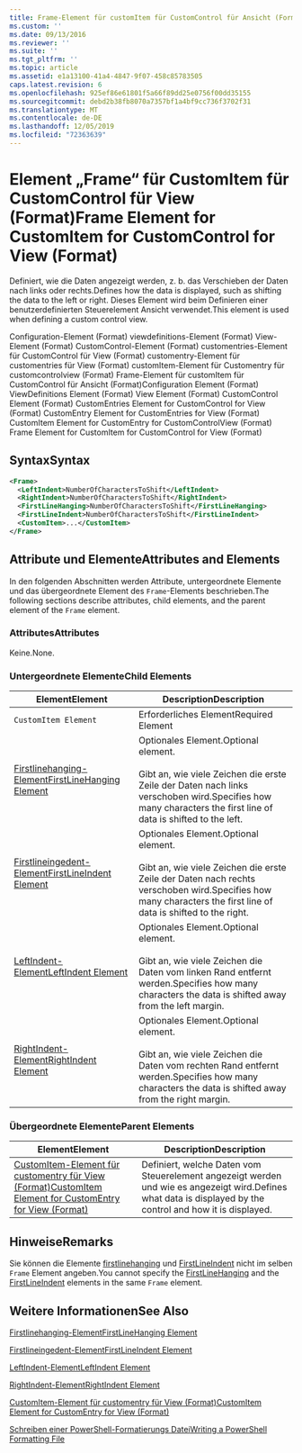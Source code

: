 ```yaml
---
title: Frame-Element für customItem für CustomControl für Ansicht (Format) | Microsoft-Dokumentation
ms.custom: ''
ms.date: 09/13/2016
ms.reviewer: ''
ms.suite: ''
ms.tgt_pltfrm: ''
ms.topic: article
ms.assetid: e1a13100-41a4-4847-9f07-458c85783505
caps.latest.revision: 6
ms.openlocfilehash: 925ef86e61801f5a66f89dd25e0756f00dd35155
ms.sourcegitcommit: debd2b38fb8070a7357bf1a4bf9cc736f3702f31
ms.translationtype: MT
ms.contentlocale: de-DE
ms.lasthandoff: 12/05/2019
ms.locfileid: "72363639"
---
```

# <a name="frame-element-for-customitem-for-customcontrol-for-view-format"></a><span data-ttu-id="0ef9c-102">Element „Frame“ für CustomItem für CustomControl für View (Format)</span><span class="sxs-lookup"><span data-stu-id="0ef9c-102">Frame Element for CustomItem for CustomControl for View (Format)</span></span>

<span data-ttu-id="0ef9c-103">Definiert, wie die Daten angezeigt werden, z. b. das Verschieben der Daten nach links oder rechts.</span><span class="sxs-lookup"><span data-stu-id="0ef9c-103">Defines how the data is displayed, such as shifting the data to the left or right.</span></span> <span data-ttu-id="0ef9c-104">Dieses Element wird beim Definieren einer benutzerdefinierten Steuerelement Ansicht verwendet.</span><span class="sxs-lookup"><span data-stu-id="0ef9c-104">This element is used when defining a custom control view.</span></span>

<span data-ttu-id="0ef9c-105">Configuration-Element (Format) viewdefinitions-Element (Format) View-Element (Format) CustomControl-Element (Format) customentries-Element für CustomControl für View (Format) customentry-Element für customentries für View (Format) customItem-Element für Customentry für customcontrolview (Format) Frame-Element für customItem für CustomControl für Ansicht (Format)</span><span class="sxs-lookup"><span data-stu-id="0ef9c-105">Configuration Element (Format) ViewDefinitions Element (Format) View Element (Format) CustomControl Element (Format) CustomEntries Element for CustomControl for View (Format) CustomEntry Element for CustomEntries for View (Format) CustomItem Element for CustomEntry for CustomControlView (Format) Frame Element for CustomItem for CustomControl for View (Format)</span></span>

## <a name="syntax"></a><span data-ttu-id="0ef9c-106">Syntax</span><span class="sxs-lookup"><span data-stu-id="0ef9c-106">Syntax</span></span>

```xml
<Frame>
  <LeftIndent>NumberOfCharactersToShift</LeftIndent>
  <RightIndent>NumberOfCharactersToShift</RightIndent>
  <FirstLineHanging>NumberOfCharactersToShift</FirstLineHanging>
  <FirstLineIndent>NumberOfCharactersToShift</FirstLineIndent>
  <CustomItem>...</CustomItem>
</Frame>
```

## <a name="attributes-and-elements"></a><span data-ttu-id="0ef9c-107">Attribute und Elemente</span><span class="sxs-lookup"><span data-stu-id="0ef9c-107">Attributes and Elements</span></span>

<span data-ttu-id="0ef9c-108">In den folgenden Abschnitten werden Attribute, untergeordnete Elemente und das übergeordnete Element des `Frame`-Elements beschrieben.</span><span class="sxs-lookup"><span data-stu-id="0ef9c-108">The following sections describe attributes, child elements, and the parent element of the `Frame` element.</span></span>

### <a name="attributes"></a><span data-ttu-id="0ef9c-109">Attributes</span><span class="sxs-lookup"><span data-stu-id="0ef9c-109">Attributes</span></span>

<span data-ttu-id="0ef9c-110">Keine.</span><span class="sxs-lookup"><span data-stu-id="0ef9c-110">None.</span></span>

### <a name="child-elements"></a><span data-ttu-id="0ef9c-111">Untergeordnete Elemente</span><span class="sxs-lookup"><span data-stu-id="0ef9c-111">Child Elements</span></span>

|<span data-ttu-id="0ef9c-112">Element</span><span class="sxs-lookup"><span data-stu-id="0ef9c-112">Element</span></span>|<span data-ttu-id="0ef9c-113">Description</span><span class="sxs-lookup"><span data-stu-id="0ef9c-113">Description</span></span>|
|-------------|-----------------|
|`CustomItem Element`|<span data-ttu-id="0ef9c-114">Erforderliches Element</span><span class="sxs-lookup"><span data-stu-id="0ef9c-114">Required Element</span></span>|
|[<span data-ttu-id="0ef9c-115">Firstlinehanging-Element</span><span class="sxs-lookup"><span data-stu-id="0ef9c-115">FirstLineHanging Element</span></span>](./firstlinehanging-element-for-frame-for-customcontrol-for-view-format.md)|<span data-ttu-id="0ef9c-116">Optionales Element.</span><span class="sxs-lookup"><span data-stu-id="0ef9c-116">Optional element.</span></span><br /><br /> <span data-ttu-id="0ef9c-117">Gibt an, wie viele Zeichen die erste Zeile der Daten nach links verschoben wird.</span><span class="sxs-lookup"><span data-stu-id="0ef9c-117">Specifies how many characters the first line of data is shifted to the left.</span></span>|
|[<span data-ttu-id="0ef9c-118">Firstlineingedent-Element</span><span class="sxs-lookup"><span data-stu-id="0ef9c-118">FirstLineIndent Element</span></span>](./firstlineindent-element-for-frame-for-customcontrol-for-view-format.md)|<span data-ttu-id="0ef9c-119">Optionales Element.</span><span class="sxs-lookup"><span data-stu-id="0ef9c-119">Optional element.</span></span><br /><br /> <span data-ttu-id="0ef9c-120">Gibt an, wie viele Zeichen die erste Zeile der Daten nach rechts verschoben wird.</span><span class="sxs-lookup"><span data-stu-id="0ef9c-120">Specifies how many characters the first line of data is shifted to the right.</span></span>|
|[<span data-ttu-id="0ef9c-121">LeftIndent-Element</span><span class="sxs-lookup"><span data-stu-id="0ef9c-121">LeftIndent Element</span></span>](./leftindent-element-for-frame-for-customcontrol-for-view-format.md)|<span data-ttu-id="0ef9c-122">Optionales Element.</span><span class="sxs-lookup"><span data-stu-id="0ef9c-122">Optional element.</span></span><br /><br /> <span data-ttu-id="0ef9c-123">Gibt an, wie viele Zeichen die Daten vom linken Rand entfernt werden.</span><span class="sxs-lookup"><span data-stu-id="0ef9c-123">Specifies how many characters the data is shifted away from the left margin.</span></span>|
|[<span data-ttu-id="0ef9c-124">RightIndent-Element</span><span class="sxs-lookup"><span data-stu-id="0ef9c-124">RightIndent Element</span></span>](./rightindent-element-for-frame-for-customcontrol-for-view-format.md)|<span data-ttu-id="0ef9c-125">Optionales Element.</span><span class="sxs-lookup"><span data-stu-id="0ef9c-125">Optional element.</span></span><br /><br /> <span data-ttu-id="0ef9c-126">Gibt an, wie viele Zeichen die Daten vom rechten Rand entfernt werden.</span><span class="sxs-lookup"><span data-stu-id="0ef9c-126">Specifies how many characters the data is shifted away from the right margin.</span></span>|

### <a name="parent-elements"></a><span data-ttu-id="0ef9c-127">Übergeordnete Elemente</span><span class="sxs-lookup"><span data-stu-id="0ef9c-127">Parent Elements</span></span>

|<span data-ttu-id="0ef9c-128">Element</span><span class="sxs-lookup"><span data-stu-id="0ef9c-128">Element</span></span>|<span data-ttu-id="0ef9c-129">Description</span><span class="sxs-lookup"><span data-stu-id="0ef9c-129">Description</span></span>|
|-------------|-----------------|
|[<span data-ttu-id="0ef9c-130">CustomItem-Element für customentry für View (Format)</span><span class="sxs-lookup"><span data-stu-id="0ef9c-130">CustomItem Element for CustomEntry for View (Format)</span></span>](./customitem-element-for-customentry-for-customcontrol-for-view-format.md)|<span data-ttu-id="0ef9c-131">Definiert, welche Daten vom Steuerelement angezeigt werden und wie es angezeigt wird.</span><span class="sxs-lookup"><span data-stu-id="0ef9c-131">Defines what data is displayed by the control and how it is displayed.</span></span>|

## <a name="remarks"></a><span data-ttu-id="0ef9c-132">Hinweise</span><span class="sxs-lookup"><span data-stu-id="0ef9c-132">Remarks</span></span>

<span data-ttu-id="0ef9c-133">Sie können die Elemente [firstlinehanging](./firstlinehanging-element-for-frame-for-customcontrol-for-view-format.md) und [FirstLineIndent](./firstlineindent-element-for-frame-for-customcontrol-for-view-format.md) nicht im selben `Frame` Element angeben.</span><span class="sxs-lookup"><span data-stu-id="0ef9c-133">You cannot specify the [FirstLineHanging](./firstlinehanging-element-for-frame-for-customcontrol-for-view-format.md) and the [FirstLineIndent](./firstlineindent-element-for-frame-for-customcontrol-for-view-format.md) elements in the same `Frame` element.</span></span>

## <a name="see-also"></a><span data-ttu-id="0ef9c-134">Weitere Informationen</span><span class="sxs-lookup"><span data-stu-id="0ef9c-134">See Also</span></span>

[<span data-ttu-id="0ef9c-135">Firstlinehanging-Element</span><span class="sxs-lookup"><span data-stu-id="0ef9c-135">FirstLineHanging Element</span></span>](./firstlinehanging-element-for-frame-for-customcontrol-for-view-format.md)

[<span data-ttu-id="0ef9c-136">Firstlineingedent-Element</span><span class="sxs-lookup"><span data-stu-id="0ef9c-136">FirstLineIndent Element</span></span>](./firstlineindent-element-for-frame-for-customcontrol-for-view-format.md)

[<span data-ttu-id="0ef9c-137">LeftIndent-Element</span><span class="sxs-lookup"><span data-stu-id="0ef9c-137">LeftIndent Element</span></span>](./leftindent-element-for-frame-for-customcontrol-for-view-format.md)

[<span data-ttu-id="0ef9c-138">RightIndent-Element</span><span class="sxs-lookup"><span data-stu-id="0ef9c-138">RightIndent Element</span></span>](./rightindent-element-for-frame-for-customcontrol-for-view-format.md)

[<span data-ttu-id="0ef9c-139">CustomItem-Element für customentry für View (Format)</span><span class="sxs-lookup"><span data-stu-id="0ef9c-139">CustomItem Element for CustomEntry for View (Format)</span></span>](./customitem-element-for-customentry-for-customcontrol-for-view-format.md)

[<span data-ttu-id="0ef9c-140">Schreiben einer PowerShell-Formatierungs Datei</span><span class="sxs-lookup"><span data-stu-id="0ef9c-140">Writing a PowerShell Formatting File</span></span>](./writing-a-powershell-formatting-file.md)
